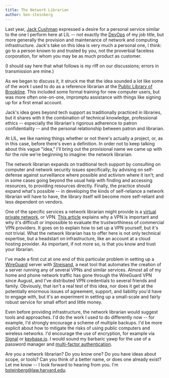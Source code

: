 ```yaml
---
title: The Network Librarian
author: ben-steinberg
---
```

Last year,
[Jack Cushman](https://lil.law.harvard.edu/about/#jack-cushman)
expressed a desire for a personal service similar to the one I perform
here at LIL -- not exactly the
[DevOps](https://en.wikipedia.org/wiki/DevOps) of my job title, but
more generally the provision and maintenance of network and computing
infrastructure. Jack's take on this idea is very much a personal one,
I think: go to a person known to and trusted by you, not the
proverbial faceless corporation, for whom you may be as much product
as customer.

(I should say here that what follows is my riff on our discussions;
errors in transmission are mine.)

As we began to discuss it, it struck me that the idea sounded a lot
like some of the work I used to do as a reference librarian at the
[Public Library of Brookline](https://www.brooklinelibrary.org/). This
included some formal training for new computer users, but was more
often one-on-one, impromptu assistance with things like signing up for
a first email account.

Jack's idea goes beyond tech support as traditionally practiced in
libraries, but it shares with it the combination of technical
knowledge, professional ethics -- especially the librarian's rigorous
adherence to patron confidentiality -- and the personal relationship
between patron and librarian.

At LIL, we like naming things whether or not there's actually a
project, or, as in this case, before there's even a definition. In
order not to keep talking about this vague "idea," I'll bring out the
provisional name we came up with for the role we're beginning to
imagine: the network librarian.

The network librarian expands on traditional tech support by
consulting on computer and network security issues specifically; by
advising on self-defense against surveillance where possible and
activism where it isn't; and in some cases going beyond the usual help
with finding and accessing resources, to providing resources
directly. Finally, the practice should expand what's possible -- in
developing the kinds of self-reliance a network librarian will have to
have, the library itself will become more self-reliant and less
dependent on vendors.

One of the specific services a network librarian might provide is a
[virtual private network](https://en.wikipedia.org/wiki/Virtual_private_network),
or
VPN. [This article](https://arstechnica.com/gadgets/2017/05/how-to-build-your-own-vpn-if-youre-rightfully-wary-of-commercial-options/)
explains why a VPN is important and why it's difficult or impossible
to evaluate the trustworthiness of commercial VPN providers. It goes
on to explain how to set up a VPN yourself, but it's not trivial. What
the network librarian has to offer here is not only technical
expertise, but a headstart on infrastructure, like an account at a
cloud hosting provider. As important, if not more so, is that you know
and trust your librarian.

I've made a first cut at one end of this particular problem in setting
up a [WireGuard](https://www.wireguard.com/) server with
[Streisand](https://github.com/StreisandEffect/streisand), a neat tool
that automates the creation of a server running any of several VPNs
and similar services. Almost all of my home and phone network traffic
has gone through the WireGuard VPN since August, and I've distributed
VPN credentials to several friends and family. Obviously, that isn't a
real test of this idea, nor does it get at the potentially enormous
issues of agreement, support, and liability you'd have to engage with,
but it's an experiment in setting up a small-scale and fairly robust
service for small effort and little money.

Even before providing infrastructure, the network librarian would
suggest tools and approaches. I'd do the work I used to do differently
now -- for example, I'd strongly encourage a scheme of multiple
backups. I'd be more explicit about how to mitigate the risks of using
public computers and wireless networks. I'd encourage the use of
encryption, for example via [Signal](https://www.signal.org/) or
[keybase.io](https://keybase.io/). I would sound my barbaric yawp for
the use of a password manager and
[multi-factor authentication](https://en.wikipedia.org/wiki/Multi-factor_authentication).

Are you a network librarian? Do you know one? Do you have ideas about
scope, or tools? Can you think of a better name, or does one already
exist? Let me know -- I look forward to hearing from you. I'm
[bsteinberg@law.harvard.edu](mailto:bsteinberg@law.harvard.edu).
